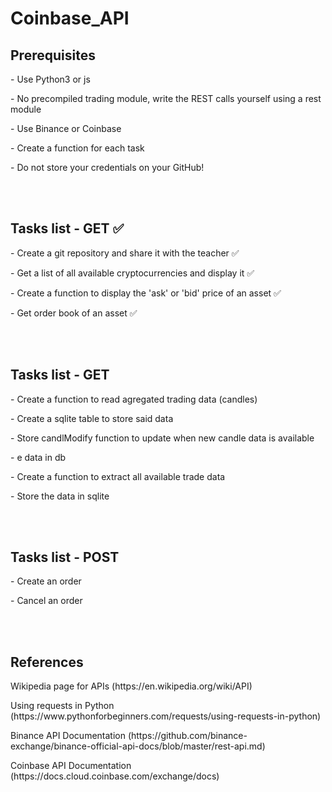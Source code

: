 # Coinbase_API

<h2>Prerequisites</h2>
<p>- Use Python3 or js</p>
<p>- No precompiled trading module, write the REST calls yourself using a rest module</p>
<p>- Use Binance or Coinbase</p>
<p>- Create a function for each task</p>
<p>- Do not store your credentials on your GitHub!</p>
<br/>
<br/>

<h2>Tasks list - GET  ✅</h2>
<p>- Create a git repository and share it with the teacher ✅</p>
<p>- Get a list of all available cryptocurrencies and display it ✅</p>
<p>- Create a function to display the 'ask' or 'bid' price of an asset ✅</p>
<p>- Get order book of an asset ✅</p>
<br/>
<br/>

<h2>Tasks list - GET</h2>
<p>- Create a function to read agregated trading data (candles)</p>
<p>- Create a sqlite table to store said data</p>
<p>- Store candlModify function to update when new candle data is available</p>
<p>- e data in db</p>
<p>- Create a function to extract all available trade data</p>
<p>- Store the data in sqlite</p>
<br/>
<br/>

<h2>Tasks list - POST</h2>
<p>- Create an order</p>
<p>- Cancel an order</p>
<br/>
<br/>


<h2>References</h2>
<p>Wikipedia page for APIs (https://en.wikipedia.org/wiki/API)</p>
<p>Using requests in Python (https://www.pythonforbeginners.com/requests/using-requests-in-python)</p>
<p>Binance API Documentation (https://github.com/binance-exchange/binance-official-api-docs/blob/master/rest-api.md)</p>
<p>Coinbase API Documentation (https://docs.cloud.coinbase.com/exchange/docs)</p>

